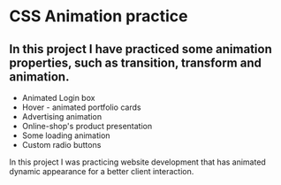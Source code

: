 # CSS Animation practice 
## In this project I have practiced some animation properties, such as transition, transform and animation.

* Animated Login box 
* Hover - animated portfolio cards
* Advertising animation
* Online-shop's product presentation
* Some loading animation
* Custom radio buttons
  
In this project I was practicing website development that has animated dynamic appearance for a better client interaction.
